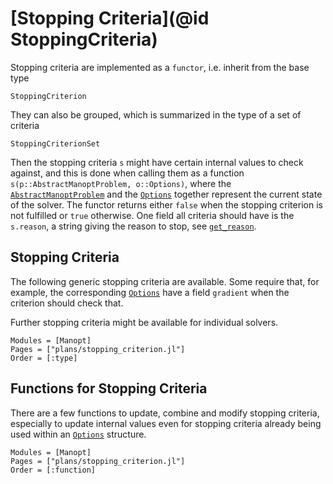# [Stopping Criteria](@id StoppingCriteria)

Stopping criteria are implemented as a `functor`, i.e. inherit from the base type

```@docs
StoppingCriterion
```

They can also be grouped, which is summarized in the type of a set of criteria

```@docs
StoppingCriterionSet
```

Then the stopping criteria `s` might have certain internal values to check against,
and this is done when calling them as a function `s(p::AbstractManoptProblem, o::Options)`,
where the [`AbstractManoptProblem`](@ref) and the [`Options`](@ref) together represent
the current state of the solver. The functor returns either `false` when the stopping criterion is not fulfilled or `true` otherwise.
One field all criteria should have is the `s.reason`, a string giving the reason to stop, see [`get_reason`](@ref).

## Stopping Criteria

The following generic stopping criteria are available. Some require that, for example,
the corresponding [`Options`](@ref) have a field `gradient` when the criterion should check that.

Further stopping criteria might be available for individual solvers.

```@autodocs
Modules = [Manopt]
Pages = ["plans/stopping_criterion.jl"]
Order = [:type]
```

## Functions for Stopping Criteria

There are a few functions to update, combine and modify stopping criteria, especially to update internal values even for stopping criteria already being used within an [`Options`](@ref) structure.

```@autodocs
Modules = [Manopt]
Pages = ["plans/stopping_criterion.jl"]
Order = [:function]
```